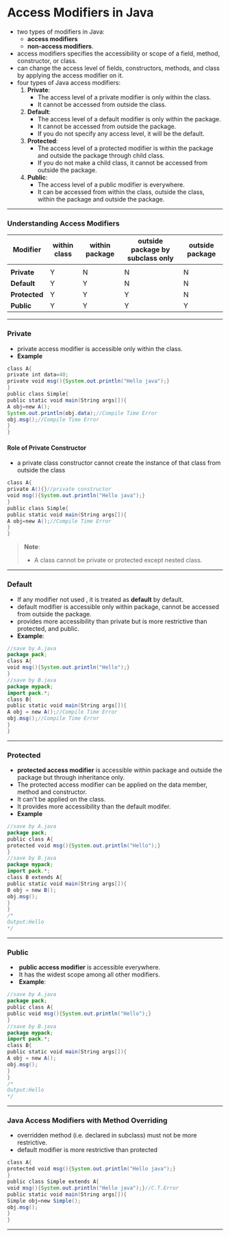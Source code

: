 # Access Modifiers in Java
- two types of modifiers in Java: 
    - **access modifiers** 
    - **non-access modifiers**.
-  access modifiers specifies the accessibility or scope of a field, method, constructor, or class. 
-  can change the access level of fields, constructors, methods, and class by applying the access modifier on it. 
- four types of Java access modifiers:
    1.  **Private**: 
    	- The access level of a private modifier is only within the class. 
    	- It cannot be accessed from outside the class.
    2.  **Default**: 
    	- The access level of a default modifier is only within the package. 
    	- It cannot be accessed from outside the package. 
    	- If you do not specify any access level, it will be the default.
    3.  **Protected**: 
    	- The access level of a protected modifier is within the package and outside the package through child class. 
    	- If you do not make a child class, it cannot be accessed from outside the package.
    4.  **Public**: 
    	- The access level of a public modifier is everywhere. 
    	- It can be accessed from within the class, outside the class, within the package and outside the package.

* * * * *

### Understanding Access Modifiers

| Modifier      | within class | within package | outside package by subclass only | outside package |
| ------------- | ------------ | -------------- | -------------------------------- | --------------- |
|  |
| **Private**   | Y            | N              | N                                | N               |
| **Default**   | Y            | Y              | N                                | N               |
| **Protected** | Y            | Y              | Y                                | N               |
| **Public**    | Y            | Y              | Y                                | Y     |

* * * * *

### Private
 - private access modifier is accessible only within the class.
- **Example**
```java
class A{  
private int data=40;  
private void msg(){System.out.println("Hello java");}  
}  
public class Simple{  
public static void main(String args[]){  
A obj=new A();  
System.out.println(obj.data);//Compile Time Error  
obj.msg();//Compile Time Error  
}  
}  
```

#### Role of Private Constructor
- a private class constructor cannot create the instance of that class from outside the class
```java
class A{  
private A(){}//private constructor  
void msg(){System.out.println("Hello java");}  
}  
public class Simple{  
public static void main(String args[]){  
A obj=new A();//Compile Time Error  
}  
}  
```
> **Note**: 
> - A class cannot be private or protected except nested class.

* * * * *

### Default

- If any modifier not used , it is treated as **default** by default. 
- default modifier is accessible only within package, cannot be accessed from outside the package. 
- provides more accessibility than private but is more restrictive than protected, and public. 
- **Example**:
```java
//save by A.java  
package pack;  
class A{  
void msg(){System.out.println("Hello");}  
}  
//save by B.java  
package mypack;  
import pack.*;  
class B{  
public static void main(String args[]){  
A obj = new A();//Compile Time Error  
obj.msg();//Compile Time Error  
}  
}  
```
* * * * *

### Protected

- **protected access modifier** is accessible within package and outside the package but through inheritance only.
- The protected access modifier can be applied on the data member, method and constructor. 
- It can't be applied on the class.
- It provides more accessibility than the default modifer.
- **Example**
```java
//save by A.java  
package pack;  
public class A{  
protected void msg(){System.out.println("Hello");}  
}  
//save by B.java  
package mypack;  
import pack.*;  
class B extends A{  
public static void main(String args[]){  
B obj = new B();  
obj.msg();  
}  
}  
/*
Output:Hello
*/
```
* * * * *

### Public

-  **public access modifier** is accessible everywhere. 
-  It has the widest scope among all other modifiers.
-  **Example**:
```java
//save by A.java  
package pack;  
public class A{  
public void msg(){System.out.println("Hello");}  
}  
//save by B.java  
package mypack;  
import pack.*;  
class B{  
public static void main(String args[]){  
A obj = new A();  
obj.msg();  
}  
}  
/*
Output:Hello
*/
```
* * * * *

### Java Access Modifiers with Method Overriding

- overridden method (i.e. declared in subclass) must not be more restrictive.
- default modifier is more restrictive than protected
```java
class A{  
protected void msg(){System.out.println("Hello java");}  
}  
public class Simple extends A{  
void msg(){System.out.println("Hello java");}//C.T.Error  
public static void main(String args[]){  
Simple obj=new Simple();  
obj.msg();  
}  
}  
```

---
